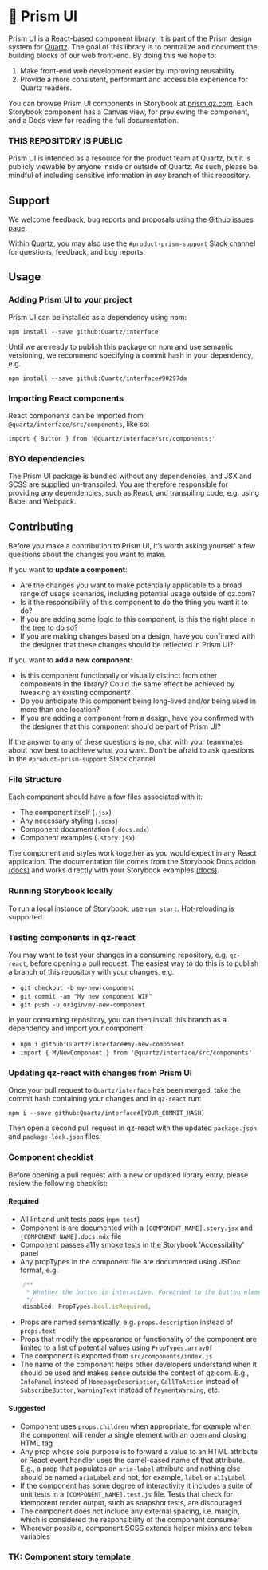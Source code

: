 # 🌈 Prism UI

Prism UI is a React-based component library. It is part of the Prism design system for [Quartz](https://qz.com/). The goal of this library is to centralize and document the building blocks of our web front-end. By doing this we hope to:

1. Make front-end web development easier by improving reusability.
2. Provide a more consistent, performant and accessible experience for Quartz readers.

You can browse Prism UI components in Storybook at [prism.qz.com](https://prism.qz.com). Each Storybook component has a Canvas view, for previewing the component, and a Docs view for reading the full documentation.

### THIS REPOSITORY IS PUBLIC

Prism UI is intended as a resource for the product team at Quartz, but it is publicly viewable by anyone inside or outside of Quartz. As such, please be mindful of including sensitive information in _any_ branch of this repository.

## Support

We welcome feedback, bug reports and proposals using the [Github issues page](https://github.com/Quartz/interface/issues).

Within Quartz, you may also use the `#product-prism-support` Slack channel for questions, feedback, and bug reports.

## Usage

### Adding Prism UI to your project

Prism UI can be installed as a dependency using npm:

`npm install --save github:Quartz/interface`

Until we are ready to publish this package on npm and use semantic versioning, we recommend specifying a commit hash in your dependency, e.g.

`npm install --save github:Quartz/interface#90297da`

### Importing React components

React components can be imported from `@quartz/interface/src/components`, like so:

`import { Button } from '@quartz/interface/src/components;'`

### BYO dependencies

The Prism UI package is bundled without any dependencies, and JSX and SCSS are supplied un-transpiled. You are therefore responsible for providing any dependencies, such as React, and transpiling code, e.g. using Babel and Webpack.

## Contributing
Before you make a contribution to Prism UI, it’s worth asking yourself a few questions about the changes you want to make.

If you want to **update a component**:

* Are the changes you want to make potentially applicable to a broad range of usage scenarios, including potential usage outside of qz.com?
* Is it the responsibility of this component to do the thing you want it to do?
* If you are adding some logic to this component, is this the right place in the tree to do so?
* If you are making changes based on a design, have you confirmed with the designer that these changes should be reflected in Prism UI?

If you want to **add a new component**:

* Is this component functionally or visually distinct from other components in the library? Could the same effect be achieved by tweaking an existing component?
* Do you anticipate this component being long-lived and/or being used in more than one location?
* If you are adding a component from a design, have you confirmed with the designer that this component should be part of Prism UI?

If the answer to any of these questions is no, chat with your teammates about how best to achieve what you want. Don’t be afraid to ask questions in the `#product-prism-support` Slack channel.

### File Structure
Each component should have a few files associated with it:
- The component itself (`.jsx`)
- Any necessary styling (`.scss`)
- Component documentation (`.docs.mdx`)
- Component examples (`.story.jsx`)

The component and styles work together as you would expect in any React application. The documentation file comes from the Storybook Docs addon [(docs)](https://github.com/storybookjs/storybook/tree/master/addons/docs) and works directly with your Storybook examples [(docs)](https://github.com/storybookjs/storybook/tree/master).

### Running Storybook locally

To run a local instance of Storybook, use `npm start`. Hot-reloading is supported.

### Testing components in qz-react

You may want to test your changes in a consuming repository, e.g. `qz-react`, before opening a pull request. The easiest way to do this is to publish a branch of this repository with your changes, e.g.

* `git checkout -b my-new-component`
* `git commit -am "My new component WIP"`
* `git push -u origin/my-new-component`

In your consuming repository, you can then install this branch as a dependency and import your component:

* `npm i github:Quartz/interface#my-new-component`
* `import { MyNewComponent } from '@quartz/interface/src/components' `

### Updating qz-react with changes from Prism UI

Once your pull request to `Quartz/interface` has been merged, take the commit hash containing your changes and in `qz-react` run:

`npm i --save github:Quartz/interface#[YOUR_COMMIT_HASH]`

Then open a second pull request in qz-react with the updated `package.json` and `package-lock.json` files.

### Component checklist

Before opening a pull request with a new or updated library entry, please review the following checklist:

#### Required

* All lint and unit tests pass (`npm test`)
* Component is are documented with a `[COMPONENT_NAME].story.jsx` and `[COMPONENT_NAME].docs.mdx` file
* Component passes a11y smoke tests in the Storybook 'Accessibility' panel
* Any propTypes in the component file are documented using JSDoc format, e.g.
```js
	/**
	 * Whether the button is interactive. Forwarded to the button element.
	 */
	disabled: PropTypes.bool.isRequired,
```
* Props are named semantically, e.g. `props.description` instead of `props.text`
* Props that modify the appearance or functionality of the component are limited to a list of potential values using `PropTypes.arrayOf`
* The component is exported from `src/components/index.js`
* The name of the component helps other developers understand when it should be used and makes sense outside the context of qz.com. E.g., `InfoPanel` instead of `HomepageDescription`, `CallToAction` instead of `SubscribeButton`, `WarningText` instead of `PaymentWarning`, etc.

#### Suggested

* Component uses `props.children` when appropriate, for example when the component will render a single element with an open and closing HTML tag
* Any prop whose sole purpose is to forward a value to an HTML attribute or React event handler uses the camel-cased name of that attribute. E.g., a prop that populates an `aria-label` attribute and nothing else should be named `ariaLabel` and not, for example, `label` or `a11yLabel`
* If the component has some degree of interactivity it includes a suite of unit tests in a `[COMPONENT_NAME].test.js` file. Tests that check for idempotent render output, such as snapshot tests, are discouraged
* The component does not include any external spacing, i.e. margin, which is considered the responsibility of the component consumer
* Wherever possible, component SCSS extends helper mixins and token variables

### TK: Component story template
